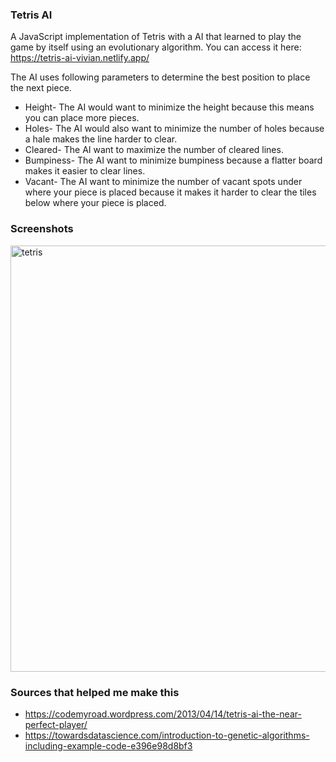 
### Tetris AI

A JavaScript implementation of Tetris with a AI that learned to play the game by itself using an evolutionary algorithm. You can access it here: https://tetris-ai-vivian.netlify.app/

The AI uses following parameters to determine the best position to place the next piece. 
 * Height- The AI would want to minimize the height because this means you can place more pieces.
 * Holes- The AI would also want to minimize the number of holes because a hale makes the line harder to clear.
 * Cleared- The AI want to maximize the number of cleared lines.
 * Bumpiness- The AI want to minimize bumpiness because a flatter board makes it easier to clear lines.
 * Vacant- The AI want to minimize the number of vacant spots under where your piece is placed
because it makes it harder to clear the tiles below where your piece is placed.

### Screenshots
<img width="682" alt="tetris" src="https://user-images.githubusercontent.com/33815743/112341806-1c247100-8c98-11eb-8fa6-074e0f4f107e.png">


### Sources that helped me make this
* https://codemyroad.wordpress.com/2013/04/14/tetris-ai-the-near-perfect-player/
* https://towardsdatascience.com/introduction-to-genetic-algorithms-including-example-code-e396e98d8bf3
